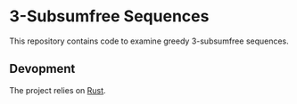 # 3-Subsumfree Sequences
This repository contains code to examine greedy 3-subsumfree sequences.

## Devopment
The project relies on [Rust][lang:rust].

[lang:rust]: https://www.rust-lang.org/
